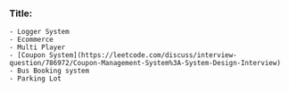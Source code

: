 ### Title:
    - Logger System
    - Ecommerce
    - Multi Player
    - [Coupon System](https://leetcode.com/discuss/interview-question/786972/Coupon-Management-System%3A-System-Design-Interview)
    - Bus Booking system
    - Parking Lot
